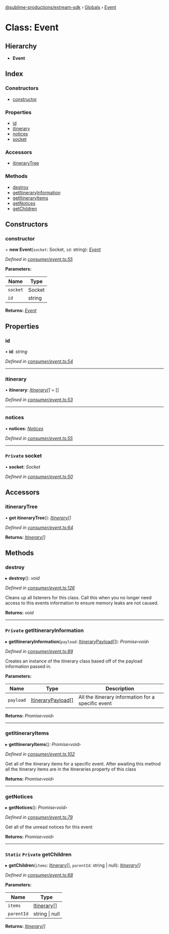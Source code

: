 [@sublime-productions/extream-sdk](../README.md) › [Globals](../globals.md) › [Event](event.md)

# Class: Event

## Hierarchy

* **Event**

## Index

### Constructors

* [constructor](event.md#constructor)

### Properties

* [id](event.md#id)
* [itinerary](event.md#itinerary)
* [notices](event.md#notices)
* [socket](event.md#private-socket)

### Accessors

* [itineraryTree](event.md#itinerarytree)

### Methods

* [destroy](event.md#destroy)
* [getItineraryInformation](event.md#private-getitineraryinformation)
* [getItineraryItems](event.md#getitineraryitems)
* [getNotices](event.md#getnotices)
* [getChildren](event.md#static-private-getchildren)

## Constructors

###  constructor

\+ **new Event**(`socket`: Socket, `id`: string): *[Event](event.md)*

*Defined in [consumer/event.ts:55](https://github.com/Extream-SaaS/ex-sdk/blob/dd0fa1a/src/consumer/event.ts#L55)*

**Parameters:**

Name | Type |
------ | ------ |
`socket` | Socket |
`id` | string |

**Returns:** *[Event](event.md)*

## Properties

###  id

• **id**: *string*

*Defined in [consumer/event.ts:54](https://github.com/Extream-SaaS/ex-sdk/blob/dd0fa1a/src/consumer/event.ts#L54)*

___

###  itinerary

• **itinerary**: *[Itinerary](itinerary.md)[]* = []

*Defined in [consumer/event.ts:53](https://github.com/Extream-SaaS/ex-sdk/blob/dd0fa1a/src/consumer/event.ts#L53)*

___

###  notices

• **notices**: *[Notices](notices.md)*

*Defined in [consumer/event.ts:55](https://github.com/Extream-SaaS/ex-sdk/blob/dd0fa1a/src/consumer/event.ts#L55)*

___

### `Private` socket

• **socket**: *Socket*

*Defined in [consumer/event.ts:50](https://github.com/Extream-SaaS/ex-sdk/blob/dd0fa1a/src/consumer/event.ts#L50)*

## Accessors

###  itineraryTree

• **get itineraryTree**(): *[Itinerary](itinerary.md)[]*

*Defined in [consumer/event.ts:64](https://github.com/Extream-SaaS/ex-sdk/blob/dd0fa1a/src/consumer/event.ts#L64)*

**Returns:** *[Itinerary](itinerary.md)[]*

## Methods

###  destroy

▸ **destroy**(): *void*

*Defined in [consumer/event.ts:126](https://github.com/Extream-SaaS/ex-sdk/blob/dd0fa1a/src/consumer/event.ts#L126)*

Cleans up all listeners for this class. Call this when you no longer need access to this events information to ensure memory leaks are not caused.

**Returns:** *void*

___

### `Private` getItineraryInformation

▸ **getItineraryInformation**(`payload`: [ItineraryPayload](../interfaces/itinerarypayload.md)[]): *Promise‹void›*

*Defined in [consumer/event.ts:89](https://github.com/Extream-SaaS/ex-sdk/blob/dd0fa1a/src/consumer/event.ts#L89)*

Creates an instance of the itinerary class based off of the payload information passed in.

**Parameters:**

Name | Type | Description |
------ | ------ | ------ |
`payload` | [ItineraryPayload](../interfaces/itinerarypayload.md)[] | All the itinerary information for a specific event  |

**Returns:** *Promise‹void›*

___

###  getItineraryItems

▸ **getItineraryItems**(): *Promise‹void›*

*Defined in [consumer/event.ts:102](https://github.com/Extream-SaaS/ex-sdk/blob/dd0fa1a/src/consumer/event.ts#L102)*

Get all of the itinerary items for a specific event. After awaiting this method all the itinerary items are in the itineraries property of this class

**Returns:** *Promise‹void›*

___

###  getNotices

▸ **getNotices**(): *Promise‹void›*

*Defined in [consumer/event.ts:79](https://github.com/Extream-SaaS/ex-sdk/blob/dd0fa1a/src/consumer/event.ts#L79)*

Get all of the unread notices for this event

**Returns:** *Promise‹void›*

___

### `Static` `Private` getChildren

▸ **getChildren**(`items`: [Itinerary](itinerary.md)[], `parentId`: string | null): *[Itinerary](itinerary.md)[]*

*Defined in [consumer/event.ts:68](https://github.com/Extream-SaaS/ex-sdk/blob/dd0fa1a/src/consumer/event.ts#L68)*

**Parameters:**

Name | Type |
------ | ------ |
`items` | [Itinerary](itinerary.md)[] |
`parentId` | string &#124; null |

**Returns:** *[Itinerary](itinerary.md)[]*
